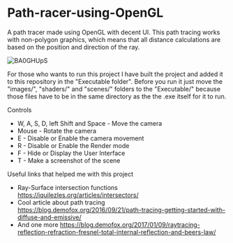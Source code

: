 # Path-racer-using-OpenGL

A path tracer made using OpenGL with decent UI. This path tracing works with non-polygon graphics, which means that all distance calculations are based on the position and direction of the ray.

![BA0GHUpS](https://github.com/Eduard0110/Path-tracer-using-OpenGL/assets/120855690/8b3f7784-f27d-4543-887c-fae5010aa48d)


For those who wants to run this project I have built the project and added it to this repository in the "Executable folder". Before you run it just move the "images/", "shaders/" and "scenes/" folders to the "Executable/" because those files have to be in the same directory as the the .exe itself for it to run.


Controls
* W, A, S, D, left Shift and Space - Move the camera
* Mouse - Rotate the camera
* E - Disable or Enable the camera movement
* R - Disable or Enable the Render mode
* F - Hide or Display the User Interface
* T - Make a screenshot of the scene


Useful links that helped me with this project
* Ray-Surface intersection functions https://iquilezles.org/articles/intersectors/
* Cool article about path tracing https://blog.demofox.org/2016/09/21/path-tracing-getting-started-with-diffuse-and-emissive/
* And one more https://blog.demofox.org/2017/01/09/raytracing-reflection-refraction-fresnel-total-internal-reflection-and-beers-law/
